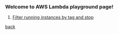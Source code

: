 ### Welcome to AWS Lambda playground page!    

1. [Filter running instances by tag and stop](https://github.com/MederD/AWS_playground/blob/main/awsLambda/StopRunningEC2wTags.py)   


[back](https://github.com/MederD/AWS_playground)
